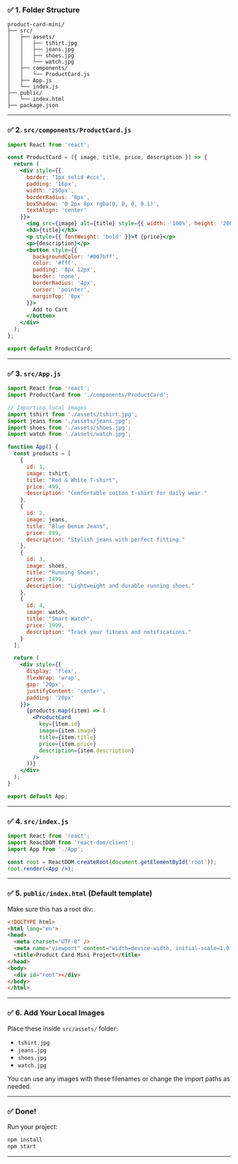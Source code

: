 ### ✅ 1. Folder Structure

```
product-card-mini/
├── src/
│   ├── assets/
│   │   ├── tshirt.jpg
│   │   ├── jeans.jpg
│   │   ├── shoes.jpg
│   │   └── watch.jpg
│   ├── components/
│   │   └── ProductCard.js
│   ├── App.js
│   └── index.js
├── public/
│   └── index.html
├── package.json
```

---

### ✅ 2. `src/components/ProductCard.js`

```jsx
import React from 'react';

const ProductCard = ({ image, title, price, description }) => {
  return (
    <div style={{
      border: '1px solid #ccc',
      padding: '16px',
      width: '250px',
      borderRadius: '8px',
      boxShadow: '0 2px 8px rgba(0, 0, 0, 0.1)',
      textAlign: 'center'
    }}>
      <img src={image} alt={title} style={{ width: '100%', height: '200px', objectFit: 'cover', borderRadius: '8px' }} />
      <h3>{title}</h3>
      <p style={{ fontWeight: 'bold' }}>₹ {price}</p>
      <p>{description}</p>
      <button style={{
        backgroundColor: '#007bff',
        color: '#fff',
        padding: '8px 12px',
        border: 'none',
        borderRadius: '4px',
        cursor: 'pointer',
        marginTop: '8px'
      }}>
        Add to Cart
      </button>
    </div>
  );
};

export default ProductCard;
```

---

### ✅ 3. `src/App.js`

```jsx
import React from 'react';
import ProductCard from './components/ProductCard';

// Importing local images
import tshirt from './assets/tshirt.jpg';
import jeans from './assets/jeans.jpg';
import shoes from './assets/shoes.jpg';
import watch from './assets/watch.jpg';

function App() {
  const products = [
    {
      id: 1,
      image: tshirt,
      title: "Red & White T-shirt",
      price: 499,
      description: "Comfortable cotton t-shirt for daily wear."
    },
    {
      id: 2,
      image: jeans,
      title: "Blue Denim Jeans",
      price: 899,
      description: "Stylish jeans with perfect fitting."
    },
    {
      id: 3,
      image: shoes,
      title: "Running Shoes",
      price: 1499,
      description: "Lightweight and durable running shoes."
    },
    {
      id: 4,
      image: watch,
      title: "Smart Watch",
      price: 1999,
      description: "Track your fitness and notifications."
    }
  ];

  return (
    <div style={{
      display: 'flex',
      flexWrap: 'wrap',
      gap: '20px',
      justifyContent: 'center',
      padding: '20px'
    }}>
      {products.map((item) => (
        <ProductCard
          key={item.id}
          image={item.image}
          title={item.title}
          price={item.price}
          description={item.description}
        />
      ))}
    </div>
  );
}

export default App;
```

---

### ✅ 4. `src/index.js`

```jsx
import React from 'react';
import ReactDOM from 'react-dom/client';
import App from './App';

const root = ReactDOM.createRoot(document.getElementById('root'));
root.render(<App />);
```

---

### ✅ 5. `public/index.html` (Default template)

Make sure this has a root div:

```html
<!DOCTYPE html>
<html lang="en">
<head>
  <meta charset="UTF-8" />
  <meta name="viewport" content="width=device-width, initial-scale=1.0"/>
  <title>Product Card Mini Project</title>
</head>
<body>
  <div id="root"></div>
</body>
</html>
```

---

### ✅ 6. Add Your Local Images

Place these inside `src/assets/` folder:

- `tshirt.jpg`
- `jeans.jpg`
- `shoes.jpg`
- `watch.jpg`

You can use any images with these filenames or change the import paths as needed.

---

### ✅ Done!

Run your project:

```bash
npm install
npm start
```

---
